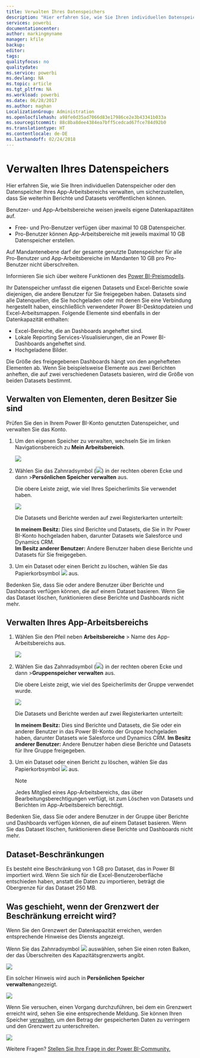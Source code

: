```yaml
---
title: Verwalten Ihres Datenspeichers
description: "Hier erfahren Sie, wie Sie Ihren individuellen Datenspeicher oder den Datenspeicher Ihres App-Arbeitsbereichs verwalten, um sicherzustellen, dass Sie weiterhin Berichte und Datasets veröffentlichen können."
services: powerbi
documentationcenter: 
author: markingmyname
manager: kfile
backup: 
editor: 
tags: 
qualityfocus: no
qualitydate: 
ms.service: powerbi
ms.devlang: NA
ms.topic: article
ms.tgt_pltfrm: NA
ms.workload: powerbi
ms.date: 06/28/2017
ms.author: maghan
LocalizationGroup: Administration
ms.openlocfilehash: a98fe0d35ad7066d83e17986ce2e3b43341b033a
ms.sourcegitcommit: 88c8ba8dee4384ea7bff5cedcad67fce784d92b0
ms.translationtype: HT
ms.contentlocale: de-DE
ms.lasthandoff: 02/24/2018
---
```

# <a name="manage-your-data-storage"></a>Verwalten Ihres Datenspeichers
Hier erfahren Sie, wie Sie Ihren individuellen Datenspeicher oder den Datenspeicher Ihres App-Arbeitsbereichs verwalten, um sicherzustellen, dass Sie weiterhin Berichte und Datasets veröffentlichen können.

Benutzer- und App-Arbeitsbereiche weisen jeweils eigene Datenkapazitäten auf.

* Free- und Pro-Benutzer verfügen über maximal 10 GB Datenspeicher.
* Pro-Benutzer können App-Arbeitsbereiche mit jeweils maximal 10 GB Datenspeicher erstellen.

Auf Mandantenebene darf der gesamte genutzte Datenspeicher für alle Pro-Benutzer und App-Arbeitsbereiche im Mandanten 10 GB pro Pro-Benutzer nicht überschreiten.

Informieren Sie sich über weitere Funktionen des [Power BI-Preismodells](https://powerbi.microsoft.com/pricing).

Ihr Datenspeicher umfasst die eigenen Datasets und Excel-Berichte sowie diejenigen, die andere Benutzer für Sie freigegeben haben. Datasets sind alle Datenquellen, die Sie hochgeladen oder mit denen Sie eine Verbindung hergestellt haben, einschließlich verwendeter Power BI-Desktopdateien und Excel-Arbeitsmappen. Folgende Elemente sind ebenfalls in der Datenkapazität enthalten:

* Excel-Bereiche, die an Dashboards angeheftet sind.
* Lokale Reporting Services-Visualisierungen, die an Power BI-Dashboards angeheftet sind.
* Hochgeladene Bilder.

Die Größe des freigegebenen Dashboards hängt von den angehefteten Elementen ab. Wenn Sie beispielsweise Elemente aus zwei Berichten anheften, die auf zwei verschiedenen Datasets basieren, wird die Größe von beiden Datasets bestimmt.

<a name="manage"/>

## <a name="manage-items-owned-by-you"></a>Verwalten von Elementen, deren Besitzer Sie sind
Prüfen Sie den in Ihrem Power BI-Konto genutzten Datenspeicher, und verwalten Sie das Konto.

1. Um den eigenen Speicher zu verwalten, wechseln Sie im linken Navigationsbereich zu **Mein Arbeitsbereich**.
   
    ![](media/service-admin-manage-your-data-storage-in-power-bi/pbi_myworkspace.png)
2. Wählen Sie das Zahnradsymbol (![](media/service-admin-manage-your-data-storage-in-power-bi/pbi_gearicon.png)) in der rechten oberen Ecke und dann \>**Persönlichen Speicher verwalten** aus.
   
    Die obere Leiste zeigt, wie viel Ihres Speicherlimits Sie verwendet haben.
   
    ![](media/service-admin-manage-your-data-storage-in-power-bi/pbi_persnlstorage.png)
   
    Die Datasets und Berichte werden auf zwei Registerkarten unterteilt:
   
    **In meinem Besitz:** Dies sind Berichte und Datasets, die Sie in Ihr Power BI-Konto hochgeladen haben, darunter Datasets wie Salesforce und Dynamics CRM.  
    **Im Besitz anderer Benutzer:** Andere Benutzer haben diese Berichte und Datasets für Sie freigegeben.
3. Um ein Dataset oder einen Bericht zu löschen, wählen Sie das Papierkorbsymbol ![](media/service-admin-manage-your-data-storage-in-power-bi/pbi_deleteicon.png) aus.

Bedenken Sie, dass Sie oder andere Benutzer über Berichte und Dashboards verfügen können, die auf einem Dataset basieren. Wenn Sie das Dataset löschen, funktionieren diese Berichte und Dashboards nicht mehr.

## <a name="manage-your-app-workspace"></a>Verwalten Ihres App-Arbeitsbereichs
1. Wählen Sie den Pfeil neben **Arbeitsbereiche** \> Name des App-Arbeitsbereichs aus.
   
    ![](media/service-admin-manage-your-data-storage-in-power-bi/pbi_groupworkspaces.png)
2. Wählen Sie das Zahnradsymbol (![](media/service-admin-manage-your-data-storage-in-power-bi/pbi_gearicon.png)) in der rechten oberen Ecke und dann \>**Gruppenspeicher verwalten** aus.
   
    Die obere Leiste zeigt, wie viel des Speicherlimits der Gruppe verwendet wurde.
   
    ![](media/service-admin-manage-your-data-storage-in-power-bi/pbi_groupstorage.png)
   
    Die Datasets und Berichte werden auf zwei Registerkarten unterteilt:
   
    **In meinem Besitz:** Dies sind Berichte und Datasets, die Sie oder ein anderer Benutzer in das Power BI-Konto der Gruppe hochgeladen haben, darunter Datasets wie Salesforce und Dynamics CRM.
    **Im Besitz anderer Benutzer:** Andere Benutzer haben diese Berichte und Datasets für Ihre Gruppe freigegeben.
3. Um ein Dataset oder einen Bericht zu löschen, wählen Sie das Papierkorbsymbol ![](media/service-admin-manage-your-data-storage-in-power-bi/pbi_deleteicon.png) aus.
   
   > [!NOTE]
   > Jedes Mitglied eines App-Arbeitsbereichs, das über Bearbeitungsberechtigungen verfügt, ist zum Löschen von Datasets und Berichten im App-Arbeitsbereich berechtigt.
   > 
   > 

Bedenken Sie, dass Sie oder andere Benutzer in der Gruppe über Berichte und Dashboards verfügen können, die auf einem Dataset basieren. Wenn Sie das Dataset löschen, funktionieren diese Berichte und Dashboards nicht mehr.

## <a name="dataset-limits"></a>Dataset-Beschränkungen
Es besteht eine Beschränkung von 1 GB pro Dataset, das in Power BI importiert wird. Wenn Sie sich für die Excel-Benutzeroberfläche entschieden haben, anstatt die Daten zu importieren, beträgt die Obergrenze für das Dataset 250 MB.

## <a name="what-happens-when-you-hit-a-limit"></a>Was geschieht, wenn der Grenzwert der Beschränkung erreicht wird?
Wenn Sie den Grenzwert der Datenkapazität erreichen, werden entsprechende Hinweise des Diensts angezeigt. 

Wenn Sie das Zahnradsymbol ![](media/service-admin-manage-your-data-storage-in-power-bi/pbi_gearicon.png) auswählen, sehen Sie einen roten Balken, der das Überschreiten des Kapazitätsgrenzwerts angibt.

![](media/service-admin-manage-your-data-storage-in-power-bi/manage-storage-limit.png)

Ein solcher Hinweis wird auch in **Persönlichen Speicher verwalten**angezeigt.

 ![](media/service-admin-manage-your-data-storage-in-power-bi/manage-storage-limit2.png)

 Wenn Sie versuchen, einen Vorgang durchzuführen, bei dem ein Grenzwert erreicht wird, sehen Sie eine entsprechende Meldung. Sie können Ihren Speicher [verwalten](#manage), um den Betrag der gespeicherten Daten zu verringern und den Grenzwert zu unterschreiten.

 ![](media/service-admin-manage-your-data-storage-in-power-bi/powerbi-pro-over-limit.png)

 Weitere Fragen? [Stellen Sie Ihre Frage in der Power BI-Community.](http://community.powerbi.com/)

